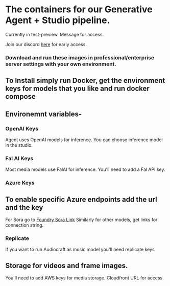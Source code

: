 # The containers for our Generative Agent + Studio pipeline.
Currently in test-preview. Message for access.

Join our discord [here](https://discord.gg/MSGZCuxx) for early access. 

### Download and run these images in professional/enterprise server settings with your own environment.
 
## To Install simply run Docker, get the environment keys for models that you like and run docker compose


## Environemnt variables-

### OpenAI Keys
Agent uses OpenAI models for inference. You can choose inference model in the studio.

### Fal AI Keys
Most media models use FalAI for inference. You'll need to add a Fal API key.

### Azure Keys
## To enable specific Azure endpoints add the url and the key
For Sora go to [Foundry Sora Link](https://ai.azure.com/explore/models/sora/version/2025-05-02/registry/azure-openai)
Similarly for other models, get links for connection string.

### Replicate
If you want to run Audiocraft as music model you'll need replicate keys

## Storage for videos and frame images.
You'll need to add AWS keys for media storage. Cloudfront URL for access.


